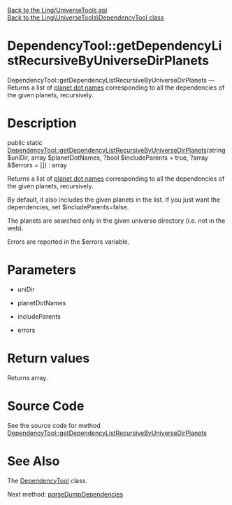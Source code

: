 [Back to the Ling/UniverseTools api](https://github.com/lingtalfi/UniverseTools/blob/master/doc/api/Ling/UniverseTools.md)<br>
[Back to the Ling\UniverseTools\DependencyTool class](https://github.com/lingtalfi/UniverseTools/blob/master/doc/api/Ling/UniverseTools/DependencyTool.md)


DependencyTool::getDependencyListRecursiveByUniverseDirPlanets
================



DependencyTool::getDependencyListRecursiveByUniverseDirPlanets — Returns a list of [planet dot names](https://github.com/karayabin/universe-snapshot#the-planet-dot-name) corresponding to all the dependencies of the given planets, recursively.




Description
================


public static [DependencyTool::getDependencyListRecursiveByUniverseDirPlanets](https://github.com/lingtalfi/UniverseTools/blob/master/doc/api/Ling/UniverseTools/DependencyTool/getDependencyListRecursiveByUniverseDirPlanets.md)(string $uniDir, array $planetDotNames, ?bool $includeParents = true, ?array &$errors = []) : array




Returns a list of [planet dot names](https://github.com/karayabin/universe-snapshot#the-planet-dot-name) corresponding to all the dependencies of the given planets, recursively.

By default, it also includes the given planets in the list. If you just want the dependencies, set $includeParents=false.

The planets are searched only in the given universe directory (i.e. not in the web).

Errors are reported in the $errors variable.




Parameters
================


- uniDir

    

- planetDotNames

    

- includeParents

    

- errors

    


Return values
================

Returns array.








Source Code
===========
See the source code for method [DependencyTool::getDependencyListRecursiveByUniverseDirPlanets](https://github.com/lingtalfi/UniverseTools/blob/master/DependencyTool.php#L42-L55)


See Also
================

The [DependencyTool](https://github.com/lingtalfi/UniverseTools/blob/master/doc/api/Ling/UniverseTools/DependencyTool.md) class.

Next method: [parseDumpDependencies](https://github.com/lingtalfi/UniverseTools/blob/master/doc/api/Ling/UniverseTools/DependencyTool/parseDumpDependencies.md)<br>

